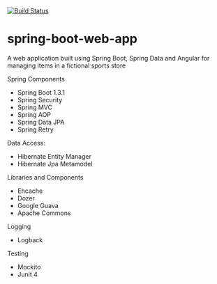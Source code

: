 [![Build Status](https://travis-ci.org/striderarun/fictional-sports-store.svg?branch=master)](https://travis-ci.org/striderarun/fictional-sports-store)

# spring-boot-web-app
A web application built using Spring Boot, Spring Data and Angular for managing items in a fictional sports store

Spring Components
- Spring Boot 1.3.1
- Spring Security
- Spring MVC
- Spring AOP
- Spring Data JPA 
- Spring Retry

Data Access:
- Hibernate Entity Manager
- Hibernate Jpa Metamodel

Libraries and Components
- Ehcache
- Dozer
- Google Guava
- Apache Commons

Logging
- Logback

Testing
- Mockito
- Junit 4
